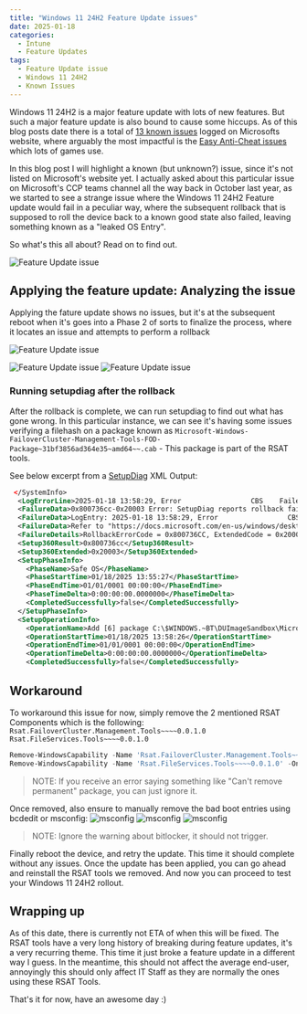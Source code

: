 ```yaml
---
title: "Windows 11 24H2 Feature Update issues"
date: 2025-01-18
categories:
  - Intune
  - Feature Updates
tags:
  - Feature Update issue
  - Windows 11 24H2
  - Known Issues
---
```


Windows 11 24H2 is a major feature update with lots of new features. But such a major feature update is also bound to cause some hiccups. As of this blog posts date there is a total of [13 known issues](https://learn.microsoft.com/en-us/windows/release-health/status-windows-11-24h2) logged on Microsofts website, where arguably the most impactful is the [Easy Anti-Cheat issues](https://learn.microsoft.com/en-us/windows/release-health/status-windows-11-24h2#263msgdesc) which lots of games use.

In this blog post I will highlight a known (but unknown?) issue, since it's not listed on Microsoft's website yet. I actually asked about this particular issue on Microsoft's CCP teams channel all the way back in October last year, as we started to see a strange issue where the Windows 11 24H2 Feature update would fail in a peculiar way, where the subsequent rollback that is supposed to roll the device back to a known good state also failed, leaving something known as a "leaked OS Entry".

So what's this all about? Read on to find out.

![Feature Update issue](/assets/images/2025-18-01-24H2FeatureUpdate-Issue/RASTTools_Thumbnail.jpeg?raw=true "Thumbnail")

## Applying the feature update: Analyzing the issue

Applying the fature update shows no issues, but it's at the subsequent reboot when it's goes into a Phase 2 of sorts to finalize the process, where it locates an issue and attempts to perform a rollback

![Feature Update issue](/assets/images/2025-18-01-24H2FeatureUpdate-Issue/FeatureUpdate_Issue_PG.png?raw=true "Feature Update issue")

![Feature Update issue](/assets/images/2025-18-01-24H2FeatureUpdate-Issue/Rollback-1.png?raw=true "Rolling back")
![Feature Update issue](/assets/images/2025-18-01-24H2FeatureUpdate-Issue/Rollback-2.png?raw=true "Rolling back")

### Running setupdiag after the rollback

After the rollback is complete, we can run setupdiag to find out what has gone wrong. In this particular instance, we can see it's having some issues verifying a filehash on a package known as `Microsoft-Windows-FailoverCluster-Management-Tools-FOD-Package~31bf3856ad364e35~amd64~~.cab` - This package is part of the RSAT tools.

See below excerpt from a [SetupDiag](https://learn.microsoft.com/en-us/windows/deployment/upgrade/setupdiag) XML Output:

```XML
 </SystemInfo>
  <LogErrorLine>2025-01-18 13:58:29, Error                 CBS    Failed to process single phase execution. [HRESULT = 0x800736cc - ERROR_SXS_FILE_HASH_MISMATCH]</LogErrorLine>
  <FailureData>0x800736cc-0x20003 Error: SetupDiag reports rollback failure found.Last Phase = Safe OSLast Operation = Add [6] package C:\$WINDOWS.~BT\DUImageSandbox\Microsoft-Windows-FailoverCluster-Management-Tools-FOD-Package~31bf3856ad364e35~amd64~~.cab to C:\$WINDOWS.~BT\NewOSError = 0x800736CC-0x20003</FailureData>
  <FailureData>LogEntry: 2025-01-18 13:58:29, Error                 CBS    Failed to process single phase execution. [HRESULT = 0x800736cc - ERROR_SXS_FILE_HASH_MISMATCH]</FailureData>
  <FailureData>Refer to "https://docs.microsoft.com/en-us/windows/desktop/Debug/system-error-codes" for error information.</FailureData>
  <FailureDetails>RollbackErrorCode = 0x800736CC, ExtendedCode = 0x20003, LastOperation = Add [6] package C:\$WINDOWS.~BT\DUImageSandbox\Microsoft-Windows-FailoverCluster-Management-Tools-FOD-Package~31bf3856ad364e35~amd64~~.cab to C:\$WINDOWS.~BT\NewOS, LastPhase = Safe OS</FailureDetails>
  <Setup360Result>0x800736cc</Setup360Result>
  <Setup360Extended>0x20003</Setup360Extended>
  <SetupPhaseInfo>
    <PhaseName>Safe OS</PhaseName>
    <PhaseStartTime>01/18/2025 13:55:27</PhaseStartTime>
    <PhaseEndTime>01/01/0001 00:00:00</PhaseEndTime>
    <PhaseTimeDelta>0:00:00:00.0000000</PhaseTimeDelta>
    <CompletedSuccessfully>false</CompletedSuccessfully>
  </SetupPhaseInfo>
  <SetupOperationInfo>
    <OperationName>Add [6] package C:\$WINDOWS.~BT\DUImageSandbox\Microsoft-Windows-FailoverCluster-Management-Tools-FOD-Package~31bf3856ad364e35~amd64~~.cab to C:\$WINDOWS.~BT\NewOS</OperationName>
    <OperationStartTime>01/18/2025 13:58:26</OperationStartTime>
    <OperationEndTime>01/01/0001 00:00:00</OperationEndTime>
    <OperationTimeDelta>0:00:00:00.0000000</OperationTimeDelta>
    <CompletedSuccessfully>false</CompletedSuccessfully>
```

## Workaround

To workaround this issue for now, simply remove the 2 mentioned RSAT Components which is the following: `Rsat.FailoverCluster.Management.Tools~~~~0.0.1.0` `Rsat.FileServices.Tools~~~~0.0.1.0`

```PowerShell
Remove-WindowsCapability -Name 'Rsat.FailoverCluster.Management.Tools~~~~0.0.1.0' -Online
Remove-WindowsCapability -Name 'Rsat.FileServices.Tools~~~~0.0.1.0' -Online
```

>NOTE: If you receive an error saying something like "Can't remove permanent" package, you can just ignore it.

Once removed, also ensure to manually remove the bad boot entries using bcdedit or msconfig:
![msconfig](/assets/images/2025-18-01-24H2FeatureUpdate-Issue/RemoveBootEntry.png?raw=true "msconfig remove bad boot entry")
![msconfig](/assets/images/2025-18-01-24H2FeatureUpdate-Issue/RemoveBootEntry-1.png?raw=true "msconfig remove bad boot entry")
![msconfig](/assets/images/2025-18-01-24H2FeatureUpdate-Issue/RemoveBootEntry-2.png?raw=true "msconfig remove bad boot entry")

>NOTE: Ignore the warning about bitlocker, it should not trigger.

Finally reboot the device, and retry the update. This time it should complete without any issues. Once the update has been applied, you can go ahead and reinstall the RSAT tools we removed. And now you can proceed to test your Windows 11 24H2 rollout.

## Wrapping up

As of this date, there is currently not ETA of when this will be fixed. The RSAT tools have a very long history of breaking during feature updates, it's a very recurring theme. This time it just broke a feature update in a different way I guess. In the meantime, this should not affect the average end-user, annoyingly this should only affect IT Staff as they are normally the ones using these RSAT Tools.

That's it for now, have an awesome day :)
